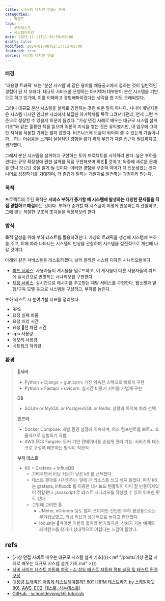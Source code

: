 ```yaml
---
title: <시스템 디자인 연습> 준비
categories:
  - 백엔드
tags:
  - 부하테스트
  - 시스템디자인
date: 2023-11-11T21:39:59+09:00
draft: false
modified: 2024-01-08T02:17:52+09:00
featured: true
series: 시스템 디자인 연습
---
```

### 배경
'대용량 트래픽' 또는 '분산 시스템'과 같은 용어를 채용공고에서 접하는 것이 일반적인 경험이 된 지 오래다. 대규모 서비스를 운영하는 아키텍처 대부분이 분산 시스템을 기반으로 하고 있기에, 이를 이해하고 경험해봐야겠다는 생각을 한 지도 오래되었다.

그러나 대규모 분산 시스템을 실제로 경험하는 것은 쉬운 일이 아니다. 시니어 개발자들은 시스템 디자인 인터뷰 자리에서 복잡한 아키텍처를 뚝딱 그려낸다던데, 언제 그런 수준으로 성장할 수 있을지 의문이 들었다. "가상 면접 사례로 배우는 대규모 시스템 설계 기초"와 같은 훌륭한 책을 읽으며 이론적 지식을 쌓는 것은 유익했지만, 내 업무에 그러한 지식을 적용할 기회는 많지 않았다. 비즈니스에 도움이 되어야 쓸 수 있는게 기술이니까... 하는 아쉬움을 느끼며 실질적인 경험을 쌓기 위해 무언가 다른 접근이 필요하다고 생각했다.

그래서 분산 시스템을 설계하고 구현하는 토이 프로젝트를 시작하려 한다. 높은 부하를 견디는 규모 확장성에 관한 설계를 직접 구현해보며 확인 것이고, 와중에 새로운 문제를 만나 모르던 것을 알게 될 것이다. 이러한 경험을 꾸준히 이어가 더 전문성있는 엔지니어로 성장하기를 기대하며, 더 즐겁게 일하는 개발자로 발전하는 과정이라 믿는다.

### 목적
프로젝트의 주된 목적은 **서비스 부하가 증가할 때 시스템에 발생하는 다양한 문제들을 직접 경험하고 해결**하는 것이다. 부하가 증가할 때 시스템이 어떻게 반응하는지 관찰하고, 그에 맞는 적절한 구조적 조치들을 적용해보려 한다. 

### 방식
목적 달성을 위해 부하 테스트를 활용하려한다. 가상의 트래픽을 생성해 시스템에 부하를 주고, 이에 따라 나타나는 시스템의 반응을 관찰하며 시스템을 점진적으로 개선해 나갈 것이다. 


아래와 같은 서비스들을 테스트하겠다. 널리 알려진 시스템 디자인 시나리오들이다.
- [피드 서비스](https://github.com/chankoo/load-testing-practices/tree/main/sample_feed): 사용자들이 게시물을 업로드하고, 이 게시물이 다른 사용자들의 피드에 실시간으로 반영되는 시나리오를 구현한다.
- [채팅 서비스](https://github.com/chankoo/load-testing-practices/tree/main/sample_chat): 실시간으로 메시지를 주고받는 채팅 서비스를 구현한다. 웹소켓과 발행/구독 모델 등으로 시스템을 구성하고, 부하를 늘린다.


부하 테스트 시 눈여겨볼 지표를 정리했다.
- RPS
- 요청 실패 비율
- 요청 처리 시간
- 요청 전 차단 시간
- cpu 사용량
- 메모리 사용량
- 네트워크 처리량

### 환경

> **서버**  
> - Python + Django + gunicorn: 가장 익숙한 스택으로 빠르게 구현  
> - Python + Fastapi + uvicorn: 실시간 비동기 서버를 가볍게 구현  
> 
> **DB**  
> - SQLite or MySQL or PostgresSQL or Redis: 상황과 목적에 따라 선택  
> 
> **인프라**  
> - Docker Compose: 개발 환경 설정에 익숙하며, 여러 컴포넌트를 빠르고 효율적으로 실험하기 적합  
> - AWS ECS Fargate: 도커 기반 컨테이너를 손쉽게 관리 가능. 서비스와 태스크로 구성해 배포하는 방식이 직관적  
> 
> **부하 테스트**  
> - K6 + Grafana + InfluxDB  
> 	- 가벼우면서 러닝 커브가 낮은 k6 를 선택했다. 
> 	- 테스트 결과를 시각화하는 일에 큰 리소스를 쓰고 싶지 않았다. 마침 k6는 grafana, influxdb 를 이용한 대시보드 템플릿이 이미 잘 만들어져있어 적합했다. javascript 로 테스트 시나리오를 작성할 수 있어 익숙한 탓도 컸다.
> 	- 그밖에 고려한 툴
> 		- JMeter, nGrinder 등도 많이 쓰이지만 간단한 부하 생성용으로는 무거워보였고, 러닝 커브가 상대적으로 높다고 판단했다.
> 		- locust는 파이썬 기반의 툴이라 반가웠지만, 신뢰가 가는 예제와 레퍼런스를 찾기가 상대적으로 어렵다는 느낌이 들었다.

## refs
- [가상 면접 사례로 배우는 대규모 시스템 설계 기초]({{< ref "/posts/가상 면접 사례로 배우는 대규모 시스템 설계 기초.md" >}})
- [서버 사이드 테스트 자동화 여정 - 4. 성능 테스트 자동화 목표 설정 및 테스트 환경 구성](https://engineering.linecorp.com/ko/blog/server-side-test-automation-4)
- [대용량 트래픽은 어떻게 테스트해야할까? 60만 RPM 테스트하기 by 스케일아웃 (K6, AWS, EC2, 테스트, 성능테스트)](https://vince-kim.tistory.com/39)
- [GitHub - schooldevops/k6-tutorials](https://github.com/schooldevops/k6-tutorials)

